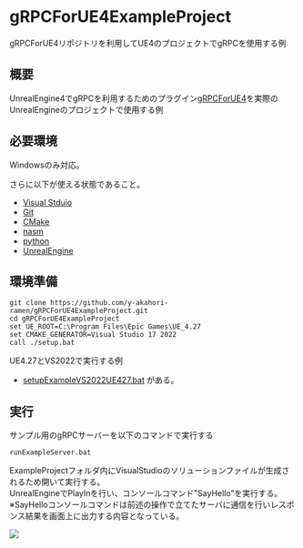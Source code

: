 # gRPCForUE4ExampleProject
gRPCForUE4リポジトリを利用してUE4のプロジェクトでgRPCを使用する例

## 概要
UnrealEngine4でgRPCを利用するためのプラグイン[gRPCForUE4](https://github.com/y-akahori-ramen/gRPCForUE4)を実際のUnrealEngineのプロジェクトで使用する例  

## 必要環境
Windowsのみ対応。

さらに以下が使える状態であること。
- [Visual Stduio](https://visualstudio.microsoft.com/)
- [Git](https://git-scm.com/)
- [CMake](https://cmake.org/download/)
- [nasm](https://www.nasm.us/)
- [python](https://www.python.org/)
- [UnrealEngine](https://www.unrealengine.com/)

## 環境準備

```
git clone https://github.com/y-akahori-ramen/gRPCForUE4ExampleProject.git
cd gRPCForUE4ExampleProject
set UE_ROOT=C:\Program Files\Epic Games\UE_4.27
set CMAKE_GENERATOR=Visual Studio 17 2022
call ./setup.bat
```

UE4.27とVS2022で実行する例
-  [setupExampleVS2022UE427.bat](./setupExampleVS2022UE427.bat) がある。

## 実行
サンプル用のgRPCサーバーを以下のコマンドで実行する
```
runExampleServer.bat
```

ExampleProjectフォルダ内にVisualStudioのソリューションファイルが生成されるため開いて実行する。  
UnrealEngineでPlayInを行い、コンソールコマンド"SayHello"を実行する。  
※SayHelloコンソールコマンドは前述の操作で立てたサーバに通信を行いレスポンス結果を画面上に出力する内容となっている。

![](./docImage/gRPCExampleImage.gif)
